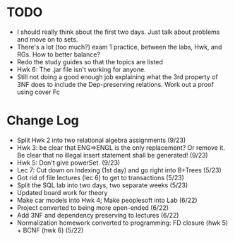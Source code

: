 # TODO
- I should really think about the first two days. Just talk about problems and move on to sets.
- There's a lot (too much?) exam 1 practice, between the labs, Hwk, and RGs. How to better balance?
- Redo the study guides so that the topics are listed
- Hwk 6: The .jar file isn't working for anyone.
- Still not doing a good enough job explaining what the 3rd property of 3NF does to include the Dep-preserving relations. Work out a proof using cover Fc

# Change Log
- Split Hwk 2 into two relational algebra assignments (9/23)
- Hwk 3: be clear that ENG=>ENGL is the only replacement? Or remove it. Be clear that no illegal insert statement shall be generated! (9/23)
- Hwk 5: Don't give powerSet. (9/23)
- Lec 7: Cut down on Indexing (1st day) and go right into B+Trees (5/23)
- Got rid of file lectures (lec 6) to get to transactions (5/23)
- Split the SQL lab into two days, two separate weeks (5/23)
- Updated board work for theory
- Make car models into Hwk 4; Make peoplesoft into Lab (6/22)
- Project converted to being more open-ended (6/22)
- Add 3NF and dependency preserving to lectures (6/22)
- Normalization homework converted to programming: FD closure (hwk 5) + BCNF (hwk 6) (5/22)
